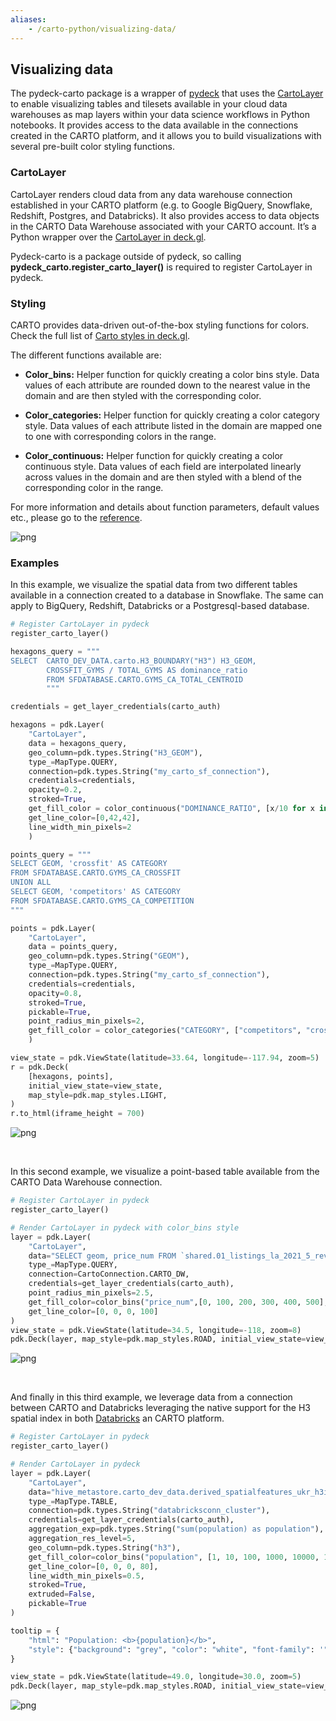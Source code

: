 ```yaml
---
aliases:
    - /carto-python/visualizing-data/
---
```


## Visualizing data

The pydeck-carto package is a wrapper of [pydeck](https://deckgl.readthedocs.io/en/latest/#) that uses the [CartoLayer](https://deck.gl/docs/api-reference/carto/carto-layer) to enable visualizing tables and tilesets available in your cloud data warehouses as map layers within your data science workflows in Python notebooks. It provides access to the data available in the connections created in the CARTO platform, and it allows you to build visualizations with several pre-built color styling functions.


### CartoLayer 

CartoLayer renders cloud data from any data warehouse connection established in your CARTO platform (e.g. to Google BigQuery, Snowflake, Redshift, Postgres, and Databricks). It also provides access to data objects in the CARTO Data Warehouse associated with your CARTO account. It’s a Python wrapper over the [CartoLayer in deck.gl](https://deck.gl/docs/api-reference/carto/carto-layer).

Pydeck-carto is a package outside of pydeck, so calling **pydeck_carto.register_carto_layer()** is required to register CartoLayer in pydeck. 


### Styling 

CARTO provides data-driven out-of-the-box styling functions for colors. Check the full list of [Carto styles in deck.gl](https://deck.gl/docs/api-reference/carto/styles).

The different functions available are:

- **Color_bins:** Helper function for quickly creating a color bins style. Data values of each attribute are rounded down to the nearest value in the domain and are then styled with the corresponding color.

- **Color_categories:** Helper function for quickly creating a color category style. Data values of each attribute listed in the domain are mapped one to one with corresponding colors in the range.

- **Color_continuous:** Helper function for quickly creating a color continuous style. Data values of each field are interpolated linearly across values in the domain and are then styled with a blend of the corresponding color in the range.


For more information and details about function parameters, default values etc., please go to the [reference](https://docs.carto.com/carto-python/reference/#stylescolor_bins).

![png](/img/carto-python/carto-dw-notebook/cartodw_map.png)


### Examples

In this example, we visualize the spatial data from two different tables available in a connection created to a database in Snowflake. The same can apply to BigQuery, Redshift, Databricks or a Postgresql-based database.

```python
# Register CartoLayer in pydeck
register_carto_layer()

hexagons_query = """
SELECT  CARTO_DEV_DATA.carto.H3_BOUNDARY("H3") H3_GEOM,
        CROSSFIT_GYMS / TOTAL_GYMS AS dominance_ratio
        FROM SFDATABASE.CARTO.GYMS_CA_TOTAL_CENTROID
        """

credentials = get_layer_credentials(carto_auth)

hexagons = pdk.Layer(
    "CartoLayer",
    data = hexagons_query,
    geo_column=pdk.types.String("H3_GEOM"),
    type_=MapType.QUERY,
    connection=pdk.types.String("my_carto_sf_connection"),
    credentials=credentials,
    opacity=0.2,
    stroked=True,
    get_fill_color = color_continuous("DOMINANCE_RATIO", [x/10 for x in range(10)], colors = "Tropic"),
    get_line_color=[0,42,42],
    line_width_min_pixels=2
    )

points_query = """
SELECT GEOM, 'crossfit' AS CATEGORY
FROM SFDATABASE.CARTO.GYMS_CA_CROSSFIT
UNION ALL
SELECT GEOM, 'competitors' AS CATEGORY
FROM SFDATABASE.CARTO.GYMS_CA_COMPETITION
"""

points = pdk.Layer(
    "CartoLayer",
    data = points_query,
    geo_column=pdk.types.String("GEOM"),
    type_=MapType.QUERY,
    connection=pdk.types.String("my_carto_sf_connection"),
    credentials=credentials,
    opacity=0.8,
    stroked=True,
    pickable=True,
    point_radius_min_pixels=2,
    get_fill_color = color_categories("CATEGORY", ["competitors", "crossfit"], colors = "Tropic")
    )

view_state = pdk.ViewState(latitude=33.64, longitude=-117.94, zoom=5)
r = pdk.Deck(
    [hexagons, points],
    initial_view_state=view_state,
    map_style=pdk.map_styles.LIGHT,
)
r.to_html(iframe_height = 700)
```

![png](/img/carto-python/styling-screenshot.png)


</br>

 In this second example, we visualize a point-based table available from the CARTO Data Warehouse connection.  

```python
# Register CartoLayer in pydeck
register_carto_layer()

# Render CartoLayer in pydeck with color_bins style
layer = pdk.Layer(
    "CartoLayer",
    data="SELECT geom, price_num FROM `shared.01_listings_la_2021_5_reviews`",
    type_=MapType.QUERY,
    connection=CartoConnection.CARTO_DW, 
    credentials=get_layer_credentials(carto_auth),
    point_radius_min_pixels=2.5,
    get_fill_color=color_bins("price_num",[0, 100, 200, 300, 400, 500], "PinkYl"),
    get_line_color=[0, 0, 0, 100]
)
view_state = pdk.ViewState(latitude=34.5, longitude=-118, zoom=8)
pdk.Deck(layer, map_style=pdk.map_styles.ROAD, initial_view_state=view_state)
```

![png](/img/carto-python/points_map_cartodw.png)


</br>

And finally in this third example, we leverage data from a connection between CARTO and Databricks leveraging the native support for the H3 spatial index in both [Databricks](https://docs.databricks.com/spark/latest/spark-sql/language-manual/sql-ref-functions-builtin.html#h3-geospatial-functions) an CARTO platform.

```python
# Register CartoLayer in pydeck
register_carto_layer()

# Render CartoLayer in pydeck
layer = pdk.Layer(
    "CartoLayer",
    data="hive_metastore.carto_dev_data.derived_spatialfeatures_ukr_h3int_res10_v1_yearly_v2_interpolated",
    type_=MapType.TABLE,
    connection=pdk.types.String("databricksconn_cluster"),
    credentials=get_layer_credentials(carto_auth),
    aggregation_exp=pdk.types.String("sum(population) as population"),
    aggregation_res_level=5,
    geo_column=pdk.types.String("h3"),
    get_fill_color=color_bins("population", [1, 10, 100, 1000, 10000, 100000], "SunsetDark"),
    get_line_color=[0, 0, 0, 80],
    line_width_min_pixels=0.5,
    stroked=True,
    extruded=False,
    pickable=True
)

tooltip = {
    "html": "Population: <b>{population}</b>",
    "style": {"background": "grey", "color": "white", "font-family": '"Helvetica Neue", Arial', "z-index": "10000"},
}

view_state = pdk.ViewState(latitude=49.0, longitude=30.0, zoom=5)
pdk.Deck(layer, map_style=pdk.map_styles.ROAD, initial_view_state=view_state)
```

![png](/img/carto-python/databricks-notebook/databricks_mapV3.png)